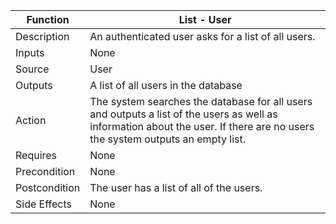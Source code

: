 | Function | List - User |
| --------------- | --------------- |
| Description | An authenticated user asks for a list of all users. |
| Inputs | None |
| Source | User |
| Outputs | A list of all users in the database |
| Action | The system searches the database for all users and outputs a list of the users as well as information about the user. If there are no users the system outputs an empty list. |
| Requires | None |
| Precondition | None |
| Postcondition | The user has a list of all of the users. |
| Side Effects | None |